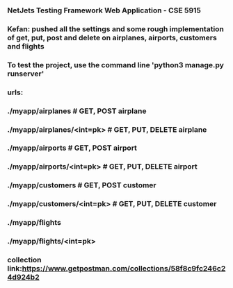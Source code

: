 ### NetJets Testing Framework Web Application - CSE 5915
### Kefan: pushed all the settings and some rough implementation of get, put, post and delete on airplanes, airports, customers and flights
###
### To test the project, use the command line 'python3 manage.py runserver'
### urls:
### ./myapp/airplanes               # GET, POST airplane
### ./myapp/airplanes/<int=pk>      # GET, PUT, DELETE airplane
### ./myapp/airports                # GET, POST airport
### ./myapp/airports/<int=pk>       # GET, PUT, DELETE airport
### ./myapp/customers               # GET, POST customer
### ./myapp/customers/<int=pk>      # GET, PUT, DELETE customer
### ./myapp/flights
### ./myapp/flights/<int=pk>

### collection link:https://www.getpostman.com/collections/58f8c9fc246c24d924b2
